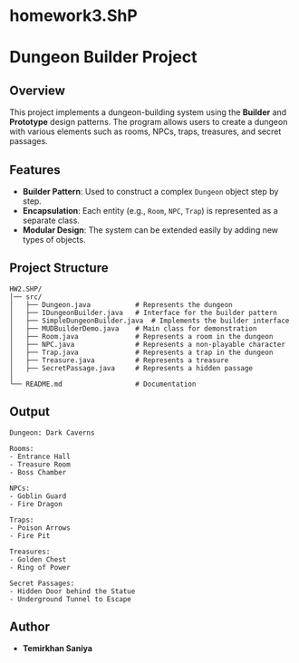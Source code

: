 # homework3.ShP

# Dungeon Builder Project

## Overview
This project implements a dungeon-building system using the **Builder** and **Prototype** design patterns. The program allows users to create a dungeon with various elements such as rooms, NPCs, traps, treasures, and secret passages.

## Features
- **Builder Pattern**: Used to construct a complex `Dungeon` object step by step.
- **Encapsulation**: Each entity (e.g., `Room`, `NPC`, `Trap`) is represented as a separate class.
- **Modular Design**: The system can be extended easily by adding new types of objects.

## Project Structure
```
HW2.SHP/
│── src/
│   ├── Dungeon.java           # Represents the dungeon
│   ├── IDungeonBuilder.java   # Interface for the builder pattern
│   ├── SimpleDungeonBuilder.java  # Implements the builder interface
│   ├── MUDBuilderDemo.java    # Main class for demonstration
│   ├── Room.java              # Represents a room in the dungeon
│   ├── NPC.java               # Represents a non-playable character
│   ├── Trap.java              # Represents a trap in the dungeon
│   ├── Treasure.java          # Represents a treasure
│   ├── SecretPassage.java     # Represents a hidden passage
│
└── README.md                  # Documentation
```

## Output
```
Dungeon: Dark Caverns

Rooms:
- Entrance Hall
- Treasure Room
- Boss Chamber

NPCs:
- Goblin Guard
- Fire Dragon

Traps:
- Poison Arrows
- Fire Pit

Treasures:
- Golden Chest
- Ring of Power

Secret Passages:
- Hidden Door behind the Statue
- Underground Tunnel to Escape
```

## Author
- **Temirkhan Saniya**




